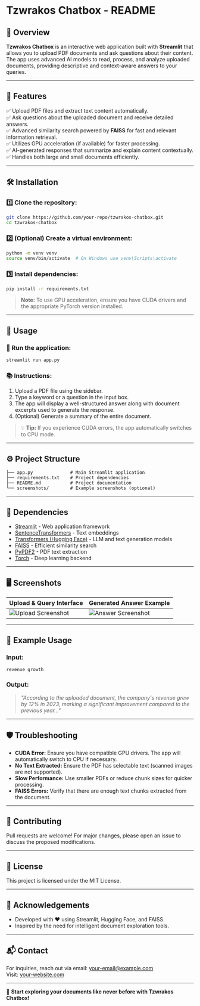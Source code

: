 # Tzwrakos Chatbox - README

## 📄 Overview
**Tzwrakos Chatbox** is an interactive web application built with **Streamlit** that allows you to upload PDF documents and ask questions about their content. The app uses advanced AI models to read, process, and analyze uploaded documents, providing descriptive and context-aware answers to your queries.

---

## 🚀 Features
✅ Upload PDF files and extract text content automatically.  
✅ Ask questions about the uploaded document and receive detailed answers.  
✅ Advanced similarity search powered by **FAISS** for fast and relevant information retrieval.  
✅ Utilizes GPU acceleration (if available) for faster processing.  
✅ AI-generated responses that summarize and explain content contextually.  
✅ Handles both large and small documents efficiently.

---

## 🛠️ Installation
### 1️⃣ Clone the repository:
```bash
git clone https://github.com/your-repo/tzwrakos-chatbox.git
cd tzwrakos-chatbox
```

### 2️⃣ (Optional) Create a virtual environment:
```bash
python -m venv venv
source venv/bin/activate  # On Windows use venv\Scripts\activate
```

### 3️⃣ Install dependencies:
```bash
pip install -r requirements.txt
```
> **Note:** To use GPU acceleration, ensure you have CUDA drivers and the appropriate PyTorch version installed.

---

## 🧪 Usage
### 🚀 Run the application:
```bash
streamlit run app.py
```

### 📚 Instructions:
1. Upload a PDF file using the sidebar.  
2. Type a keyword or a question in the input box.  
3. The app will display a well-structured answer along with document excerpts used to generate the response.  
4. (Optional) Generate a summary of the entire document.

> 💡 **Tip:** If you experience CUDA errors, the app automatically switches to CPU mode.

---

## ⚙️ Project Structure
```
├── app.py              # Main Streamlit application
├── requirements.txt    # Project dependencies
├── README.md           # Project documentation
└── screenshots/        # Example screenshots (optional)
```

---

## 🧩 Dependencies
- [Streamlit](https://streamlit.io/) - Web application framework  
- [SentenceTransformers](https://www.sbert.net/) - Text embeddings  
- [Transformers (Hugging Face)](https://huggingface.co/docs/transformers) - LLM and text generation models  
- [FAISS](https://github.com/facebookresearch/faiss) - Efficient similarity search  
- [PyPDF2](https://pypi.org/project/PyPDF2/) - PDF text extraction  
- [Torch](https://pytorch.org/) - Deep learning backend  

---

## 🖥️ Screenshots
| Upload & Query Interface | Generated Answer Example |
|--------------------------|--------------------------|
| ![Upload Screenshot](screenshots/upload.png) | ![Answer Screenshot](screenshots/answer.png) |

---

## 📝 Example Usage
### Input:
`revenue growth`  
### Output:
> *"According to the uploaded document, the company's revenue grew by 12% in 2023, marking a significant improvement compared to the previous year..."*

---

## 🛡️ Troubleshooting
- **CUDA Error:** Ensure you have compatible GPU drivers. The app will automatically switch to CPU if necessary.  
- **No Text Extracted:** Ensure the PDF has selectable text (scanned images are not supported).  
- **Slow Performance:** Use smaller PDFs or reduce chunk sizes for quicker processing.  
- **FAISS Errors:** Verify that there are enough text chunks extracted from the document.

---

## 📢 Contributing
Pull requests are welcome! For major changes, please open an issue to discuss the proposed modifications.

---

## 📜 License
This project is licensed under the MIT License.

---

## 🙌 Acknowledgements
- Developed with ❤️ using Streamlit, Hugging Face, and FAISS.  
- Inspired by the need for intelligent document exploration tools.

---

## 📬 Contact
For inquiries, reach out via email: [your-email@example.com](mailto:your-email@example.com)  
Visit: [your-website.com](https://your-website.com)  

---

🚀 **Start exploring your documents like never before with Tzwrakos Chatbox!**